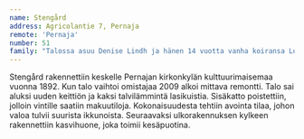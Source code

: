 ```yaml
---
name: Stengård
address: Agricolantie 7, Pernaja
remote: 'Pernaja'
number: 51
family: "Talossa asuu Denise Lindh ja hänen 14 vuotta vanha koiransa Lucy.\n – Vuonna 2009 etsin itselleni uutta kotia, ja tämä talo sattui olemaan myynnissä kirkonkylässä, missä jo ennestään asuin. On täällä töitä riittänyt, siitä kertoo parhaiten se, että laihduin 18 kiloa remontin aikana. Kaikkein vaativin työ oli ullakon tyhjentäminen keskellä kuumaa kesää.\n Stengård rakennettiin vuonna 1893. Denise on remontoinut talossa miltei kaiken, koska halusi siitä omansa näköisen. \n– Halusin valoisat ja avarat tilat, joten seiniä purettiin ja yläkerta otettiin asuinkäyttöön. Lisäksi rakennettiin kaksi talvilämmintä kuistia, joissa on isot ikkunat. Seuraavaksi rakensin ulkorakennuksen yhteyteen talvipuutarhan, joka valmistui loppukesällä 2016.\n – On minulla vielä paljon unelmia, mutta askel kerrallaan. Nyt tontti saa pikkuhiljaa muuttua niin että luonto vallitsee, olen kylvännyt niittykukkia. Joskus minulla on ehkä myös kanoja täällä."
---
```

Stengård rakennettiin keskelle Pernajan kirkonkylän kulttuurimaisemaa vuonna 1892. Kun talo vaihtoi omistajaa 2009 alkoi mittava remontti. Talo sai aluksi uuden keittiön ja kaksi talvilämmintä lasikuistia. Sisäkatto poistettiin, jolloin vintille saatiin makuutiloja. Kokonaisuudesta tehtiin avointa tilaa, johon valoa tulvii suurista ikkunoista. Seuraavaksi ulkorakennuksen kylkeen rakennettiin kasvihuone, joka toimii kesäpuotina.
